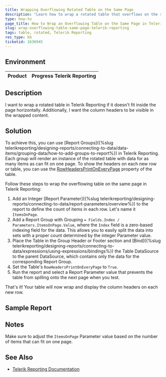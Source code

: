 ```yaml
---
title: Wrapping Overflowing Rotated Table on the Same Page
description: "Learn how to wrap a rotated table that overflows on the same page in Telerik Reporting."
type: how-to
page_title: How to Wrap an Overflowing Table on the Same Page in Telerik Reporting
slug: wrap-overflowing-table-same-page-telerik-reporting
tags: table, rotated, Telerik Reporting
res_type: kb
ticketid: 1636945
---
```


## Environment

| Product | Progress Telerik Reporting |
|---------|---------------------------|

## Description

I want to wrap a rotated table in Telerik Reporting if it doesn't fit inside the page horizontally. Additionally, I want the column headers to be visible in the wrapped content.

## Solution

To achieve this, you can use [Report Groups]({%slug telerikreporting/designing-reports/connecting-to-data/data-items/grouping-data/how-to-add-groups-to-report%}) in Telerik Reporting. Each group will render an instance of the rotated table with data for as many items as can fit on one page. To show the headers on each new row or table, you can use the [RowHeadersPrintOnEveryPage](/api/telerik.reporting.table#Telerik_Reporting_Table_RowHeadersPrintOnEveryPage) property of the table.

Follow these steps to wrap the overflowing table on the same page in Telerik Reporting:

1. Add an Integer [Report Parameter]({%slug telerikreporting/designing-reports/connecting-to-data/report-parameters/overview%}) to the report to define the count of items in each row. Let's name it `ItemsOnPage`.
1. Add a Report Group with Grouping `= Fields.Index / Parameters.ItemsOnPage.Value`, where the `Index` field is a zero-based indexing field for the data. This allows you to easily split the data into sets with a proper count determined by the integer Parameter value.
1. Place the Table in the Group Header or Footer section and [Bind]({%slug telerikreporting/designing-reports/connecting-to-data/expressions/using-expressions/bindings%}) the Table DataSource to the parent DataSource, which contains only the data for the corresponding Report Group.
1. Set the Table's `RowHeadersPrintOnEveryPage` to `True`.
1. Run the report and select a Report Parameter value that prevents the table from spilling onto the next page when you test.

That's it! Your table will now wrap and display the column headers on each new row.

## Sample Report



## Notes

Make sure to adjust the `ItemsOnPage` Parameter value based on the number of items that can fit on one page.

## See Also

* [Telerik Reporting Documentation](https://docs.telerik.com/reporting/overview)
